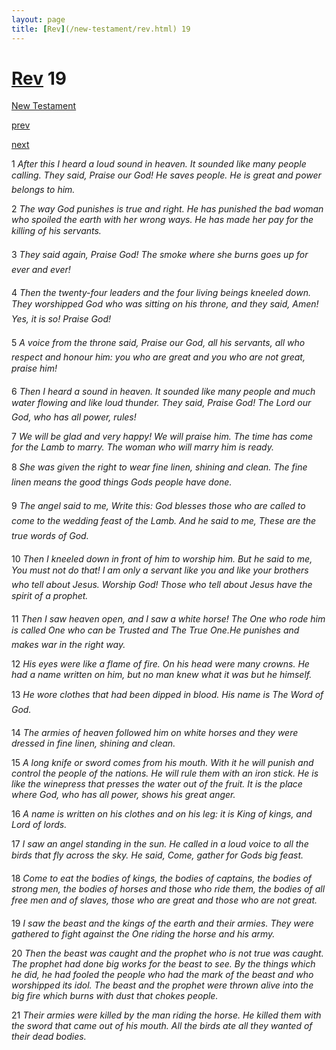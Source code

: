 ```yaml
---
layout: page
title: [Rev](/new-testament/rev.html) 19
---
```


# [Rev](/new-testament/rev.html) 19

[New Testament](/new-testament.html)


[prev](/new-testament/rev/rev-18.html)


[next](/new-testament/rev/rev-20.html)

1 _After this I heard a loud sound in heaven. It sounded like many people calling. They said,  Praise our God! He saves people. He is great and power belongs to him._

2 _The way God punishes is true and right. He has punished the bad woman who spoiled the earth with her wrong ways. He has made her pay for the killing of his servants._

3 _They said again, Praise God! The smoke where she burns goes up for ever and ever!_

4 _Then the twenty-four leaders and the four living beings kneeled down. They worshipped God who was sitting on his throne, and they said, Amen! Yes, it is so! Praise God!_

5 _A voice from the throne said, Praise our God, all his servants, all who respect and honour him: you who are great and you who are not great, praise him!_

6 _Then I heard a sound in heaven. It sounded like many people and much water flowing and like loud thunder. They said, Praise God! The Lord our God, who has all power,  rules!_

7 _We will be glad and very happy! We will praise him. The time has come for the Lamb to marry. The woman who will marry him is ready._

8 _She was given the right to wear fine linen, shining and clean. The fine linen means the good things Gods people have done._

9 _The angel said to me, Write this: God blesses those who are called to come to the wedding feast of the Lamb. And he said to me, These are the true words of God._

10 _Then I kneeled down in front of him to worship him. But he said to me, You must not do that! I am only a servant like you and like your brothers who tell about Jesus. Worship God! Those who tell about Jesus have the spirit of a prophet._

11 _Then I saw heaven open, and I saw a white horse! The One who rode him is called One who can be Trusted and The True One.He punishes and makes war in the right way._

12 _His eyes were like a flame of fire. On his head were many crowns. He had a name written on him, but no man knew what it was but he himself._

13 _He wore clothes that had been dipped in blood. His name is The Word of God._

14 _The armies of heaven followed him on white horses and they were dressed in fine linen,  shining and clean._

15 _A long knife or sword comes from his mouth. With it he will punish and control the people of the nations. He will rule them with an iron stick. He is like the winepress that presses the water out of the fruit. It is the place where God, who has all power, shows his great anger._

16 _A name is written on his clothes and on his leg: it is King of kings, and Lord of lords._

17 _I saw an angel standing in the sun. He called in a loud voice to all the birds that fly across the sky. He said, Come, gather for Gods big feast._

18 _Come to eat the bodies of kings, the bodies of captains, the bodies of strong men, the bodies of horses and those who ride them, the bodies of all free men and of slaves, those who are great and those who are not great._

19 _I saw the beast and the kings of the earth and their armies. They were gathered to fight against the One riding the horse and his army._

20 _Then the beast was caught and the prophet who is not true was caught. The prophet had done big works for the beast to see. By the things which he did, he had fooled the people who had the mark of the beast and who worshipped its idol. The beast and the prophet were thrown alive into the big fire which burns with dust that chokes people._

21 _Their armies were killed by the man riding the horse. He killed them with the sword that came out of his mouth. All the birds ate all they wanted of their dead bodies._

